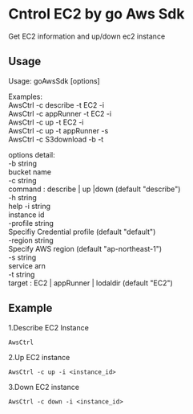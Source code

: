 # Cntrol EC2 by go Aws Sdk
Get EC2 information and up/down ec2 instance

## Usage
Usage: goAwsSdk [options]

Examples:  
AwsCtrl -c describe -t EC2 -i <instanceid>  
AwsCtrl -c appRunner -t EC2 -i <instanceid>  
AwsCtrl -c up -t EC2 -i <instanceid>  
AwsCtrl -c up -t appRunner -s <service arn>  
AwsCtrl -c S3download -b <bucketName> -t <localdir>  

options detail:  
  -b string  
    	bucket name  
  -c string  
    	command : describe | up |down (default "describe")  
  -h string  
    	help
  -i string  
    	instance id  
  -profile string  
    	Specifiy Credential profile (default "default")  
  -region string  
    	Specify AWS region (default "ap-northeast-1")  
  -s string  
    	service arn  
  -t string  
    	target : EC2 | appRunner | lodaldir (default "EC2")  

## Example
1.Describe EC2 Instance
```
AwsCtrl
```

2.Up EC2 instance
```
AwsCtrl -c up -i <instance_id>
```

3.Down EC2 instance
```
AwsCtrl -c down -i <instance_id>
```
